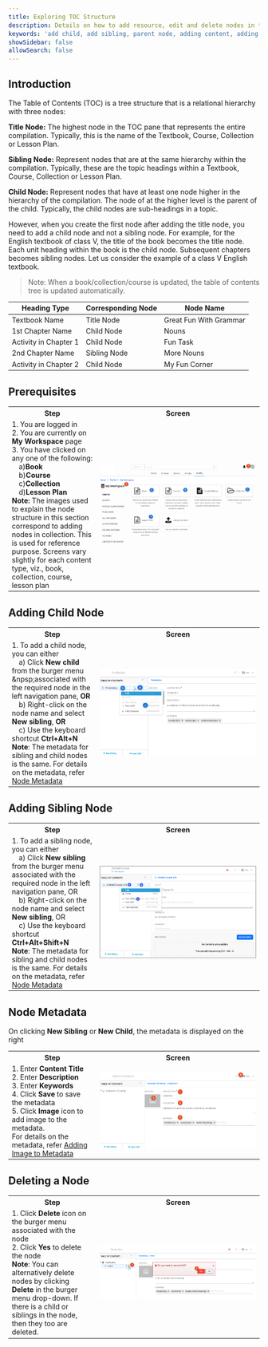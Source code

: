 ```yaml
---
title: Exploring TOC Structure
description: Details on how to add resource, edit and delete nodes in the TOC pane of the content editor
keywords: 'add child, add sibling, parent node, adding content, adding resource, node definition, node exploration'
showSidebar: false
allowSearch: false
---
```

## Introduction

The Table of Contents (TOC) is a tree structure that is a relational hierarchy with three nodes: 

**Title Node:** The highest node in the TOC pane that represents the entire compilation. Typically, this is the name of the Textbook, Course, Collection or Lesson Plan.

**Sibling Node:** Represent nodes that are at the same hierarchy within the compilation. Typically, these are the topic headings within a Textbook, Course, Collection or Lesson Plan.

**Child Node:** Represent nodes that have at least one node higher in the hierarchy of the compilation. The node of at the higher level is the parent of the child. Typically, the child nodes are sub-headings in a topic. 

However, when you create the first node after adding the title node, you need to add a child node and not
a sibling node. For example, for the English textbook of class V, the title of the book becomes the title node. Each unit
heading within the book is the child node. Subsequent chapters becomes sibling nodes. Let us consider the example of a class V English textbook.

>Note: When a book/collection/course is updated, the table of contents tree is updated automatically.


Heading Type  | Corresponding Node  | Node Name
--------------|---------------------|-----------
Textbook Name | Title Node  | Great Fun With Grammar
1st Chapter Name  |Child Node | Nouns
Activity in Chapter 1 |Child Node |Fun Task
2nd Chapter Name  |Sibling Node | More Nouns
Activity in Chapter 2 | Child Node  | My Fun Corner

## Prerequisites
<table>
  <tr>
    <th style="width:35%;">Step</th>
    <th style="width:65%;">Screen</th>
  </tr>
  <tr>
    <td>1. You are logged in <br>2. You are currently on <b>My Workspace</b> page <br>3. You have clicked on any one of the following: <br>&emsp;a)<b>Book</b> <br>&emsp;b)<b>Course</b> <br>&emsp;c)<b>Collection</b> <br>&emsp;d)<b>Lesson Plan</b> <br> <b>Note:</b> The images used to explain the node structure in this section correspond to adding nodes in collection. This is used for reference purpose. Screens vary slightly for each content type, viz., book, collection, course, lesson plan
    </td>
    <td><img src="images/treestructure_toc/toc_workspce.png"></td>
  </tr>
    </table>

## Adding Child Node

<table>
  <tr>
    <th style="width:35%;">Step</th>
    <th style="width:65%;">Screen</th>
  </tr>
  <tr>
    <td>1. To add a child node, you can either <br>&emsp;a) Click <b>New child</b> from the burger menu &npsp;associated with the required node in the left navigation pane, <b>OR</b> <br>&emsp;b) Right-click on the node name and select <b>New sibling</b>, <b>OR</b> <br>&emsp;c) Use the keyboard shortcut <b>Ctrl+Alt+N</b> <br> <b>Note</b>: The metadata for sibling and child nodes is the same. For details on the metadata, refer <a href="#node-metadata"> Node Metadata</a>
    </td>
    <td><img src="images/treestructure_toc/addingchild1.png"></td>
  </tr>
    </table>

## Adding Sibling Node
<table>
  <tr>
    <th style="width:35%;">Step</th>
    <th style="width:65%;">Screen</th>
  </tr>
  <tr>
    <td>1. To add a sibling node, you can either <br>&emsp;a) Click <b>New sibling</b> from the burger menu associated with the required node in the left navigation pane, OR <br>&emsp;b)  Right-click on the node name and select <b>New sibling</b>, OR <br>&emsp;c) Use the keyboard shortcut <b>Ctrl+Alt+Shift+N</b> <br> <b>Note</b>: The metadata for sibling and child nodes is the same. For details on the metadata, refer <a href="#node-metadata"> Node Metadata</a>
    </td>
    <td><img src="images/treestructure_toc/addingchild2.png"></td>
  </tr>
    </table>

## Node Metadata
On clicking <b> New Sibling</b> or <b>New Child</b>, the metadata is displayed on the right
<table>
  <tr>
    <th style="width:35%;">Step</th>
    <th style="width:65%;">Screen</th>
  </tr>
  <tr>
    <td>1. Enter <b>Content Title</b> <br>2. Enter <b>Description</b> <br>3. Enter <b>Keywords</b> <br>4. Click <b>Save</b> to save the metadata <br>5. Click <b>Image</b> icon to add image to the metadata. <br> For details on the metadata, refer <a href="../common/metadata_addingimages.html" target="_blank">Adding Image to Metadata</a>
    </td>
    <td><img src="images/treestructure_toc/addchild_metadata2.png"></td>
  </tr>
    </table>


## Deleting a Node
<table>
  <tr>
    <th style="width:35%;">Step</th>
    <th style="width:65%;">Screen</th>
  </tr>
  <tr>
    <td>1. Click <b>Delete</b> icon on the burger menu associated with the node<br>2. Click <b>Yes</b> to delete the node
      <br><b>Note</b>: You can alternatively delete nodes by clicking <b>Delete</b> in the burger menu drop-down. If there is a child or siblings in the node, then they too are deleted.
      </td>
      <td><img src="images/treestructure_toc/book_unit_delete.png"></td>
  </tr>
    </table>

